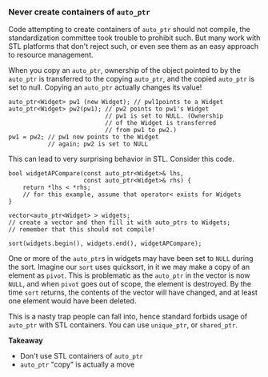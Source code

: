 ### Never create containers of `auto_ptr`

Code attempting to create containers of `auto_ptr` should not compile, the standardization committee took trouble to prohibit such.
But many work with STL platforms that don't reject such, or even see them as an easy approach to resource management.

When you copy an `auto_ptr`, ownership of the object pointed to by the `auto_ptr` is transferred to the copying `auto_ptr`, and the copied `auto_ptr` is set to null.
Copying an `auto_ptr` actually changes its value!

```
auto_ptr<Widget> pw1 (new Widget); // pwl1points to a Widget
auto_ptr<Widget> pw2(pw1); // pw2 points to pw1's Widget
                           // pw1 is set to NULL. (Ownership
                           // of the Widget is transferred
                           // from pw1 to pw2.)
pw1 = pw2; // pw1 now points to the Widget
           // again; pw2 is set to NULL
```

This can lead to very surprising behavior in STL. Consider this code.
```
bool widgetAPCompare(const auto_ptr<Widget>& lhs,
                     const auto_ptr<Widget>& rhs) {
    return *lhs < *rhs;
    // for this example, assume that operator< exists for Widgets
}

vector<auto_ptr<Widget> > widgets;
// create a vector and then fill it with auto_ptrs to Widgets;
// remember that this should not compile!

sort(widgets.begin(), widgets.end(), widgetAPCompare);
```
One or more of the `auto_ptr`s in widgets may have been set to `NULL` during the sort.
Imagine our `sort` uses quicksort, in it we may make a copy of an element as `pivot`. This is problematic as the `auto_ptr` in the vector is now `NULL`, and when `pivot` goes out of scope, the element is destroyed.
By the time `sort` returns, the contents of the vector will have changed, and at least one element would have been deleted.

This is a nasty trap people can fall into, hence standard forbids usage of `auto_ptr` with STL containers.
You can use `unique_ptr`, or `shared_ptr`.

**Takeaway**
* Don't use STL containers of `auto_ptr`
* `auto_ptr` "copy" is actually a move
